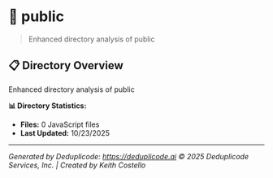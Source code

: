 # 📁 public

> Enhanced directory analysis of public

## 📋 Directory Overview

Enhanced directory analysis of public

**📊 Directory Statistics:**
- **Files:** 0 JavaScript files
- **Last Updated:** 10/23/2025

---

*Generated by Deduplicode: https://deduplicode.ai*
*© 2025 Deduplicode Services, Inc. | Created by Keith Costello*

